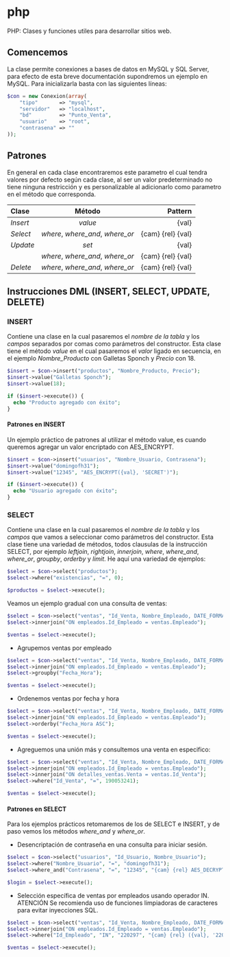 # php
PHP: Clases y funciones utiles para desarrollar sitios web.
## Comencemos
La clase permite conexiones a bases de datos en MySQL y SQL Server, para efecto de esta breve documentación supondremos un ejemplo en MySQL. Para inicializarla basta con las siguientes líneas:
```php
$con = new Conexion(array(
    "tipo"       => "mysql",
    "servidor"   => "localhost",
    "bd"         => "Punto_Venta",
    "usuario"    => "root",
    "contrasena" => ""
));
```
## Patrones
En general en cada clase encontraremos este parametro el cual tendra valores por defecto según cada clase, al ser un valor predeterminado no tiene ninguna restricción y es personalizable al adicionarlo como parametro en el método que corresponda.

| **Clase**  | **Método**                       | **Pattern**       |
| :--------- | :------------------------------: | ----------------: |
| *Insert*   | *value*                          | {val}             |
| *Select*   | *where*, *where_and*, *where_or* | {cam} {rel} {val} |
| *Update*   | *set*                            | {val}             |
|            | *where*, *where_and*, *where_or* | {cam} {rel} {val} |
| *Delete*   | *where*, *where_and*, *where_or* | {cam} {rel} {val} |

## Instrucciones  DML (INSERT, SELECT, UPDATE, DELETE)
### INSERT
Contiene una clase en la cual pasaremos el *nombre de la tabla* y los *campos* separados por comas como parámetros del constructor. Esta clase tiene el método *value* en el cual pasaremos el *valor* ligado en secuencia, en el ejemplo *Nombre_Producto* con Galletas Sponch y *Precio* con 18.
```php
$insert = $con->insert("productos", "Nombre_Producto, Precio");
$insert->value("Galletas Sponch");
$insert->value(18);

if ($insert->execute()) {
  echo "Producto agregado con éxito";
}
```
#### Patrones en INSERT
Un ejemplo práctico de patrones al utilizar el método value, es cuando queremos agregar un valor encriptado con AES_ENCRYPT.
```php
$insert = $con->insert("usuarios", "Nombre_Usuario, Contrasena");
$insert->value("domingofh31");
$insert->value("12345", "AES_ENCRYPT({val}, 'SECRET')");

if ($insert->execute()) {
  echo "Usuario agregado con éxito";
}
```

### SELECT
Contiene una clase en la cual pasaremos el *nombre de la tabla* y los *campos* que vamos a seleccionar como parámetros del constructor. Esta clase tiene una variedad de métodos, todos clausulas de la instrucción SELECT, por ejemplo *leftjoin*, *rightjoin*, *innerjoin*, *where*, *where_and*, *where_or*, *groupby*, *orderby* y *limit*.
He aquí una variedad de ejemplos:
```php
$select = $con->select("productos");
$select->where("existencias", "=", 0);

$productos = $select->execute();
```
Veamos un ejemplo gradual con una consulta de ventas:
```php
$select = $con->select("ventas", "Id_Venta, Nombre_Empleado, DATE_FORMAT(Fecha_Hora, '%d/%m/%Y %H:%i')");
$select->innerjoin("ON empleados.Id_Empleado = ventas.Empleado");

$ventas = $select->execute();
```
- Agrupemos ventas por empleado
```php
$select = $con->select("ventas", "Id_Venta, Nombre_Empleado, DATE_FORMAT(Fecha_Hora, '%d/%m/%Y %H:%i')");
$select->innerjoin("ON empleados.Id_Empleado = ventas.Empleado");
$select->groupby("Fecha_Hora");

$ventas = $select->execute();
```
- Ordenemos ventas por fecha y hora
```php
$select = $con->select("ventas", "Id_Venta, Nombre_Empleado, DATE_FORMAT(Fecha_Hora, '%d/%m/%Y %H:%i')");
$select->innerjoin("ON empleados.Id_Empleado = ventas.Empleado");
$select->orderby("Fecha_Hora ASC");

$ventas = $select->execute();
```
- Agreguemos una unión más y consultemos una venta en especifico:
```php
$select = $con->select("ventas", "Id_Venta, Nombre_Empleado, DATE_FORMAT(Fecha_Hora, '%d/%m/%Y %H:%i'), SUM(Precio_Venta) AS Total");
$select->innerjoin("ON empleados.Id_Empleado = ventas.Empleado");
$select->innerjoin("ON detalles_ventas.Venta = ventas.Id_Venta");
$select->where("Id_Venta", "=", 190053241);

$ventas = $select->execute();
```
#### Patrones en SELECT
Para los ejemplos prácticos retomaremos de los de SELECT e INSERT, y de paso vemos los métodos *where_and* y *where_or*.
- Desencriptación de contraseña en una consulta para iniciar sesión.
```php
$select = $con->select("usuarios", "Id_Usuario, Nombre_Usuario");
$select->where("Nombre_Usuario", "=", "domingofh31");
$select->where_and("Contrasena", "=", "12345", "{cam} {rel} AES_DECRYPT({val}, 'SECRET')");

$login = $select->execute();
```
- Selección específica de ventas por empleados usando operador IN.
ATENCIÓN Se recomienda uso de funciones limpiadoras de caracteres para evitar inyecciones SQL.
```php
$select = $con->select("ventas", "Id_Venta, Nombre_Empleado, DATE_FORMAT(Fecha_Hora, '%d/%m/%Y %H:%i')");
$select->innerjoin("ON empleados.Id_Empleado = ventas.Empleado");
$select->where("Id_Empleado", "IN", "220297", "{cam} {rel} ({val}, '220299', '200300')");

$ventas = $select->execute();
```
